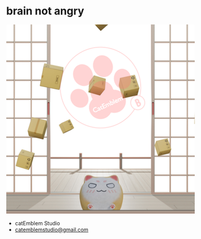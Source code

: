 # brain not angry
![image](https://github.com/catEmblem-Studio/brain-not-angry/blob/main/img/brainNotAngry_homePage.png)
- catEmblem Studio
- catemblemstudio@gmail.com
